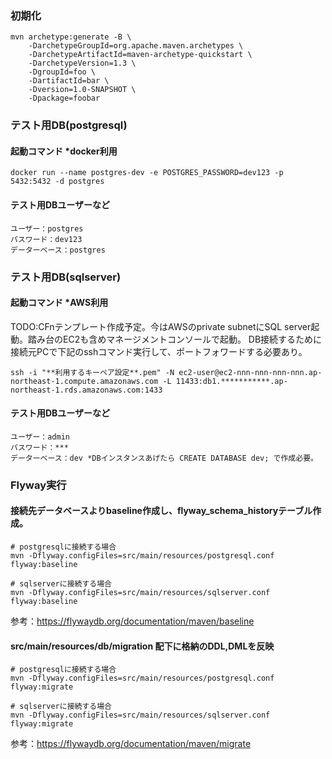 ### 初期化
```
mvn archetype:generate -B \
    -DarchetypeGroupId=org.apache.maven.archetypes \
    -DarchetypeArtifactId=maven-archetype-quickstart \
    -DarchetypeVersion=1.3 \
    -DgroupId=foo \
    -DartifactId=bar \
    -Dversion=1.0-SNAPSHOT \
    -Dpackage=foobar
```

### テスト用DB(postgresql)
#### 起動コマンド *docker利用
```
docker run --name postgres-dev -e POSTGRES_PASSWORD=dev123 -p 5432:5432 -d postgres 
```
#### テスト用DBユーザーなど
```
ユーザー：postgres
パスワード：dev123
データーベース：postgres
```

### テスト用DB(sqlserver)
#### 起動コマンド *AWS利用
TODO:CFnテンプレート作成予定。今はAWSのprivate subnetにSQL server起動。踏み台のEC2も含めマネージメントコンソールで起動。
DB接続するために接続元PCで下記のsshコマンド実行して、ポートフォワードする必要あり。

```
ssh -i "**利用するキーペア設定**.pem" -N ec2-user@ec2-nnn-nnn-nnn-nnn.ap-northeast-1.compute.amazonaws.com -L 11433:db1.***********.ap-northeast-1.rds.amazonaws.com:1433
```

#### テスト用DBユーザーなど
```
ユーザー：admin
パスワード：***
データーベース：dev *DBインスタンスあげたら CREATE DATABASE dev; で作成必要。
```


### Flyway実行
#### 接続先データベースよりbaseline作成し、flyway_schema_historyテーブル作成。
```
# postgresqlに接続する場合
mvn -Dflyway.configFiles=src/main/resources/postgresql.conf flyway:baseline
```
```
# sqlserverに接続する場合
mvn -Dflyway.configFiles=src/main/resources/sqlserver.conf flyway:baseline
```

参考：https://flywaydb.org/documentation/maven/baseline


#### src/main/resources/db/migration 配下に格納のDDL,DMLを反映
```
# postgresqlに接続する場合
mvn -Dflyway.configFiles=src/main/resources/postgresql.conf flyway:migrate
```
```
# sqlserverに接続する場合
mvn -Dflyway.configFiles=src/main/resources/sqlserver.conf flyway:migrate
```
参考：https://flywaydb.org/documentation/maven/migrate


